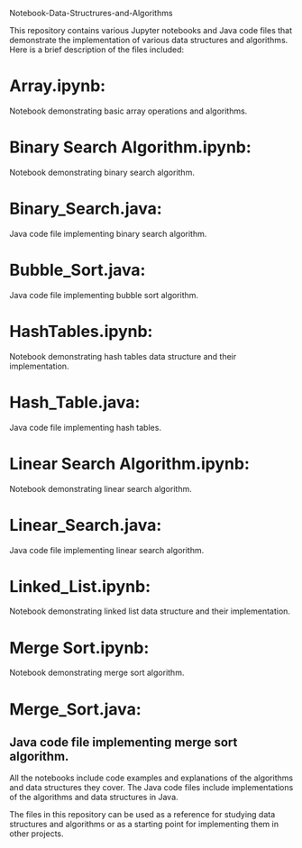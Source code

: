 Notebook-Data-Structrures-and-Algorithms

This repository contains various Jupyter notebooks and Java code files that demonstrate the implementation of various data structures and algorithms. Here is a brief description of the files included:

# Array.ipynb: 
Notebook demonstrating basic array operations and algorithms.
# Binary Search Algorithm.ipynb: 
Notebook demonstrating binary search algorithm.
# Binary_Search.java: 
Java code file implementing binary search algorithm.
# Bubble_Sort.java: 
Java code file implementing bubble sort algorithm.
# HashTables.ipynb: 
Notebook demonstrating hash tables data structure and their implementation.
# Hash_Table.java: 
Java code file implementing hash tables.
# Linear Search Algorithm.ipynb: 
Notebook demonstrating linear search algorithm.
# Linear_Search.java: 
Java code file implementing linear search algorithm.
# Linked_List.ipynb: 
Notebook demonstrating linked list data structure and their implementation.
# Merge Sort.ipynb: 
Notebook demonstrating merge sort algorithm.
# Merge_Sort.java: 
Java code file implementing merge sort algorithm.
-------------------------------------------------------------------------
All the notebooks include code examples and explanations of the algorithms and data structures they cover. The Java code files include implementations of the algorithms and data structures in Java.

The files in this repository can be used as a reference for studying data structures and algorithms or as a starting point for implementing them in other projects.
